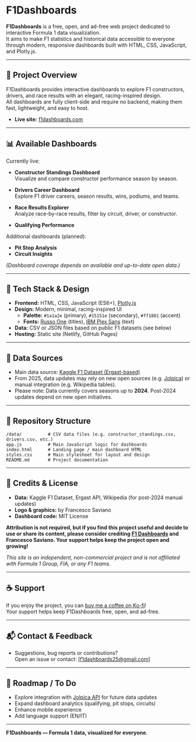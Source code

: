# F1Dashboards

**F1Dashboards** is a free, open, and ad-free web project dedicated to interactive Formula 1 data visualization.  
It aims to make F1 statistics and historical data accessible to everyone through modern, responsive dashboards built with HTML, CSS, JavaScript, and Plotly.js.

---

## 🚦 Project Overview

F1Dashboards provides interactive dashboards to explore F1 constructors, drivers, and race results with an elegant, racing-inspired design.  
All dashboards are fully client-side and require no backend, making them fast, lightweight, and easy to host.

- **Live site:** [f1dashboards.com](https://f1dashboards.com) 

---

## 📊 Available Dashboards

Currently live:
- **Constructor Standings Dashboard**  
  Visualize and compare constructor performance season by season.
- **Drivers Career Dashboard**  
  Explore F1 driver careers, season results, wins, podiums, and teams.

- **Race Results Explorer**  
  Analyze race-by-race results, filter by circuit, driver, or constructor.

- **Qualifying Performance**

Additional dashboards (planned):
- **Pit Stop Analysis**
- **Circuit Insights**

*(Dashboard coverage depends on available and up-to-date open data.)*

---

## 🎨 Tech Stack & Design

- **Frontend:** HTML, CSS, JavaScript (ES6+), [Plotly.js](https://plotly.com/javascript/)
- **Design:** Modern, minimal, racing-inspired UI
    - **Palette:** `#1a1a2e` (primary), `#15151e` (secondary), `#ff1801` (accent)
    - **Fonts:** [Russo One](https://fonts.google.com/specimen/Russo+One) (titles), [IBM Plex Sans](https://fonts.google.com/specimen/IBM+Plex+Sans) (text)
- **Data:** CSV or JSON files based on public F1 datasets (see below)
- **Hosting:** Static site (Netlify, GitHub Pages)

---

## 🏁 Data Sources

- Main data source: [Kaggle F1 Dataset (Ergast-based)](https://www.kaggle.com/datasets)
- From 2025, data updates may rely on new open sources (e.g. [Jolpica](https://github.com/jolpica/jolpica-f1)) or manual integration (e.g. Wikipedia tables).
- Please note: Data currently covers seasons up to **2024**. Post-2024 updates depend on new open initiatives.

---

## 📂 Repository Structure

```
/data/          # CSV data files (e.g. constructor_standings.csv, drivers.csv, etc.)
app.js          # Main JavaScript logic for dashboards
index.html      # Landing page / main dashboard HTML
styles.css      # Main stylesheet for layout and design
README.md       # Project documentation
```


---

## 📝 Credits & License

- **Data:** Kaggle F1 Dataset, Ergast API, Wikipedia (for post-2024 manual updates)
- **Logo & graphics:** by Francesco Saviano
- **Dashboard code:** MIT License

**Attribution is not required, but if you find this project useful and decide to use or share its content, please consider crediting [F1 Dashboards](https://f1dashboards.com) and Francesco Saviano. Your support helps keep the project open and growing!**

*This site is an independent, non-commercial project and is not affiliated with Formula 1 Group, FIA, or any F1 teams.*

---

## ☕ Support

If you enjoy the project, you can [buy me a coffee on Ko-fi](https://ko-fi.com/f1dashboards)!  
Your support helps keep F1Dashboards free, open, and ad-free.

---

## 📬 Contact & Feedback

- Suggestions, bug reports or contributions?  
  Open an issue or contact: [f1dashboards25@gmail.com]

---

## 🚧 Roadmap / To Do

- Explore integration with [Jolpica API](https://github.com/jolpica/jolpica-f1) for future data updates
- Expand dashboard analytics (qualifying, pit stops, circuits)
- Enhance mobile experience
- Add language support (EN/IT)

---

**F1Dashboards — Formula 1 data, visualized for everyone.**

